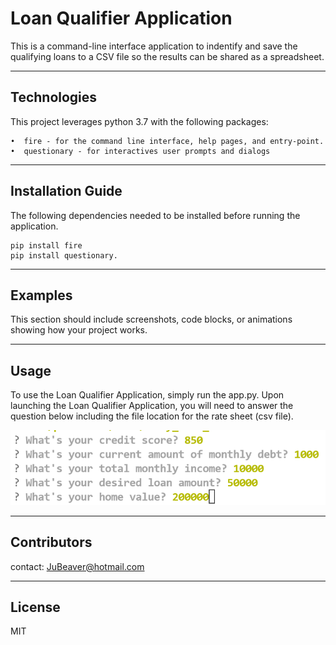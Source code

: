 # Loan Qualifier Application

This is a command-line interface application to indentify and save the qualifying loans to a CSV file so the results can be shared as a spreadsheet. 

---

## Technologies

This project leverages python 3.7 with the following packages:

    •  fire - for the command line interface, help pages, and entry-point.
    •  questionary - for interactives user prompts and dialogs

---

## Installation Guide

The following dependencies needed to be installed before running the application.
    
    pip install fire
    pip install questionary.

---

## Examples

This section should include screenshots, code blocks, or animations showing how your project works.

---

## Usage

To use the Loan Qualifier Application, simply run the app.py. 
Upon launching the Loan Qualifier Application, you will need to answer the question below including the file location for the rate sheet (csv file).

![markdown_image](https://github.com/JuneB2021/Module-2-Challenge/blob/main/markdown_image/Screenshot_questionary.png)

---

## Contributors

contact: JuBeaver@hotmail.com

---

## License

MIT
